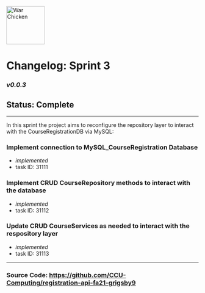 <img
          src="https://upload.wikimedia.org/wikipedia/en/thumb/e/ef/Coastal_Carolina_Chanticleers_logo.svg/1200px-Coastal_Carolina_Chanticleers_logo.svg.png"
          height="100"
          alt="War Chicken"
        />

# Changelog: Sprint 3

### _v0.0.3_

## Status: Complete

---

In this sprint the project aims to reconfigure the repository layer to interact with the CourseRegistrationDB via MySQL:

### Implement connection to MySQL_CourseRegistration Database

- _implemented_
- task ID: 31111

### Implement CRUD CourseRepository methods to interact with the database

- _implemented_
- task ID: 31112

### Update CRUD CourseServices as needed to interact with the respository layer

- _implemented_
- task ID: 31113

---

### Source Code: https://github.com/CCU-Computing/registration-api-fa21-grigsby9
